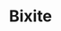 ---
templateKey: blog-post
featuredpost: false
featuredimage: /assets/Bixite.png
title: Bixite
description: Mineral
testfield: 1078
---